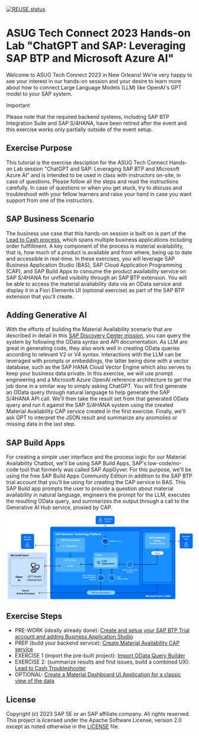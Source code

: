 [![REUSE status](https://api.reuse.software/badge/github.com/SAP-samples/btp-extension-s4-material-availability)](https://api.reuse.software/info/github.com/SAP-samples/btp-extension-s4-material-availability)

# ASUG Tech Connect 2023 Hands-on Lab "ChatGPT and SAP: Leveraging SAP BTP and Microsoft Azure AI"

Welcome to ASUG Tech Connect 2023 in New Orleans! We're very happy to see your interest in our hands-on session and your desire to learn more about how to connect Large Language Models (LLM) like OpenAI's GPT model to your SAP system.

> [!IMPORTANT]
> Please note that the required backend systems, including SAP BTP Integration Suite and SAP S/4HANA, have been retired after the event and this exercise works only partially outside of the event setup.

## Exercise Purpose
This tutorial is the exercise desciption for the ASUG Tech Connect Hands-on Lab session "ChatGPT and SAP: Leveraging SAP BTP and Microsoft Azure AI" and is intended to be used in class with instructors on-site, in case of questions. Please follow all the steps and read the instructions carefully. In case of questions or when you get stuck, try to discuss and troubleshoot with your fellow learners and raise your hand in case you want support from one of the instructors.

## SAP Business Scenario
The business use case that this hands-on session is built on is part of the [Lead to Cash process](https://api.sap.com/valueflow/LC1C1-SVFSolutionProcess), which spans multiple business applications including order fullfillment. A key component of the process is material availability, that is, how much of a product is available and from where, being up to date and accessible in real-time. In these exercises, you will leverage SAP Business Application Studio (BAS), SAP Cloud Application Programming (CAP), and SAP Build Apps to consume the product availability service on SAP S/4HANA for unified visibility through an SAP BTP extension. You will be able to access the material availability data via an OData service and display it in a Fiori Elements UI (optional exercise) as part of the SAP BTP extension that you'll create.

## Adding Generative AI
With the efforts of building the Material Availability scenario that are described in detail in this [SAP Discovery Center mission](https://discovery-center.cloud.sap/missiondetail/4356), you can query the system by following the OData syntax and API documentation. As LLM are great in generating code, they also work well in creating OData queries according to relevant V2 or V4 syntax. Interactions with the LLM can be leveraged with prompts or embeddings, the latter being done with a vector database, such as the SAP HANA Cloud Vector Engine which also serves to keep your business data private. In this exercise, we will use prompt engineering and a Microsoft Azure OpenAI reference architecture to get the job done in a similar way to simply asking ChatGPT. You will first generate an OData query through natural language to help generate the SAP S/4HANA API call. We'll then take the result set from that generated OData query and run it against the SAP S/4HANA system using the created Material Availability CAP service created in the first exercise. Finally, we'll ask GPT to interpret the JSON result and summarize any anomolies or missing data in the last step.

## SAP Build Apps
For creating a simple user interface and the process logic for our Material Availability Chatbot, we'll be using SAP Build Apps, SAP's low-code/no-code tool that formerly was called SAP AppGyver. For this purpose, we'll be using the free SAP Build Apps Community Edition in addition to the SAP BTP trial account that you'll be using for creating the CAP service in BAS. This SAP Build app prompts the user to provide a question about material availability in natural language, engineers the prompt for the LLM, executes the resulting OData query, and summarizes the output through a call to the Generative AI Hub service, proxied by CAP.

![Microsoft Azure OpenAI Reference Architecture for SAP BTP](./AzureOpenAI_ReferenceArchitecture.png)

## Exercise Steps
- PRE-WORK (ideally already done): [Create and setup your SAP BTP Trial account and adding Business Application Studio](https://developers.sap.com/tutorials/appstudio-onboarding.html)
- PREP (build your backend service): [Create Material Availability CAP service](https://github.com/SAP-samples/btp-extension-s4-material-availability/blob/main/tutorials/3-basic/1-create-service/README.md)
- EXERCISE 1 (import the pre-built project): [Import OData Query Builder](./exercises/GenAI/exercise1/README.md)
- EXERCISE 2: (summarize results and find issues, build a combined UX): [Lead to Cash Troubleshooter](./exercises/GenAI/exercise2/README.md)
- OPTIONAL: [Create a Material Dashboard UI Application for a classic view of the data](https://github.com/SAP-samples/btp-extension-s4-material-availability/blob/main/tutorials/3-basic/2-create-ui-application/README.md)

## License
Copyright (c) 2023 SAP SE or an SAP affiliate company. All rights reserved. This project is licensed under the Apache Software License, version 2.0 except as noted otherwise in the [LICENSE](LICENSE) file.
